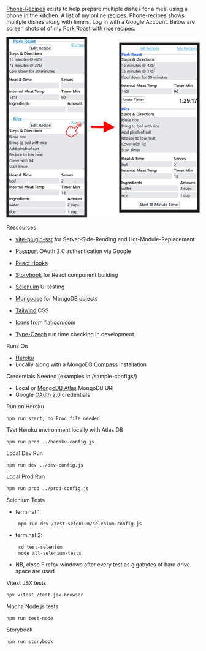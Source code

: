 [Phone-Recipes](https://phone-recipes.herokuapp.com/) exists to help prepare
multiple dishes for a meal using a phone in the kitchen. A list of my online 
<a href='https://phone-recipes.herokuapp.com/steenhansen1942/gmail.com'>recipes</a>.
Phone-recipes shows mulitple dishes along with timers. Log in with a
Google Account. Below are screen shots of of my
<a href='https://phone-recipes.herokuapp.com/steenhansen1942/gmail.com/Pork%20Roast/steenhansen1942/gmail.com/Rice'>Pork Roast with rice</a> recipes.

![User to kitchen](pages/images/readme-arrow.png) 

Rescources
  -  [vite-plugin-ssr](https://vite-plugin-ssr.com/) for Server-Side-Rending and Hot-Module-Replacement

  -  [Passport](https://www.passportjs.org/) OAuth 2.0 authentication via Google

  -  [React Hooks](https://reactjs.org/docs/hooks-intro.html)
  -  [Storybook](https://storybook.js.org/) for React component building

  -  [Selenuim](https://www.selenium.dev/) UI testing

  -  [Mongoose](https://mongoosejs.com/) for MongoDB objects

  -  [Tailwind](https://tailwindcss.com/) CSS

  -  [Icons](https://flaticon.com/) from flaticon.com

  -  [Type-Czech](https://github.com/steenhansen/type-czech) run time checking in development

Runs On
  -  [Heroku](https://www.heroku.com/)
  -  Locally along with a MongoDB [Compass](https://www.mongodb.com/products/compass) installation

Credentials Needed (examples in /sample-configs/)
  -  Local or [MongoDB Atlas](https://www.mongodb.com/cloud/atlas/lp/try2) MongoDB URI 
  -  Google [OAuth 2.0](https://developers.google.com/identity/protocols/oauth2/openid-connect#appsetup) credentials

Run on Heroku

    npm run start, no Proc file needed

Test Heroku environment locally with Atlas DB

    npm run prod ../heroku-config.js

Local Dev Run

    npm run dev ../dev-config.js 
  
Local Prod Run

    npm run prod ../prod-config.js

Selenium Tests
  -  terminal 1:

          npm run dev /test-selenium/selenium-config.js

  -  terminal 2:

          cd test-selenium
          node all-selenium-tests

  -  NB, close Firefox windows after every test as gigabytes of hard
     drive space are used


Vitest JSX tests
          
    npx vitest /test-jsx-browser

Mocha Node.js tests

    npm run test-node

Storybook

    npm run storybook
